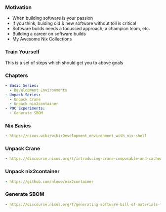 ### Motivation
- When building software is your passion
- If you think, buiding old & new software without toil is critical
- Software builds needs a focussed approach, a champion team, etc.
- Building a career on software builds
- My Awesome Nix Collections

### Train Yourself
This is a set of steps which should get you to above goals

### Chapters

```yaml
- Basic Series:
  - Development Environments
- Unpack Series:
  - Unpack Crane
  - Unpack nix2container
- POC Experiments: 
  - Generate SBOM
```

### Nix Basics
```yaml
- https://nixos.wiki/wiki/Development_environment_with_nix-shell
```

### Unpack Crane
```yaml
- https://discourse.nixos.org/t/introducing-crane-composable-and-cacheable-builds-with-cargo/17275
```

### Unpack nix2container
```yaml
- https://github.com/nlewo/nix2container
```

### Generate SBOM
```yaml
- https://discourse.nixos.org/t/generating-software-bill-of-materials-from-derivation/14089
```
